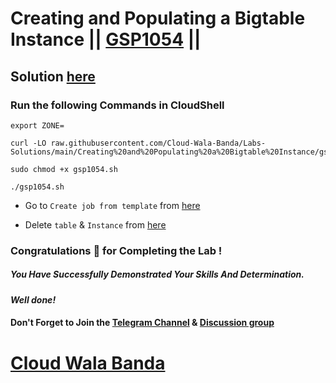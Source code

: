 # Creating and Populating a Bigtable Instance || [GSP1054](https://www.cloudskillsboost.google/focuses/58495?parent=catalog) ||

## Solution [here](https://youtu.be/uZDCSjKTwC8)

### Run the following Commands in CloudShell

```
export ZONE=
```
```
curl -LO raw.githubusercontent.com/Cloud-Wala-Banda/Labs-Solutions/main/Creating%20and%20Populating%20a%20Bigtable%20Instance/gsp1054.sh

sudo chmod +x gsp1054.sh

./gsp1054.sh
```
* Go to `Create job from template` from [here](https://console.cloud.google.com/dataflow/createjob?)

* Delete `table` & `Instance` from [here](https://console.cloud.google.com/bigtable/instances/personalized-sales/tables?)


### Congratulations 🎉 for Completing the Lab !

##### *You Have Successfully Demonstrated Your Skills And Determination.*

#### *Well done!*

#### Don't Forget to Join the [Telegram Channel](https://t.me/cloudwalabanda) & [Discussion group](https://t.me/cloudwalabandachats)

# [Cloud Wala Banda](https://www.youtube.com/@cloudwalabanda)
